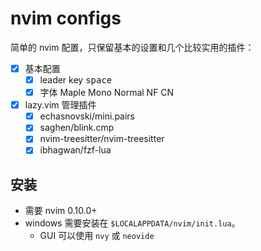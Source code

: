 # nvim configs

简单的 nvim 配置，只保留基本的设置和几个比较实用的插件：

- [x] 基本配置
    - [x] leader key <kbd>space</kbd>
    - [x] 字体 Maple Mono Normal NF CN
- [x] lazy.vim 管理插件
    - [x] echasnovski/mini.pairs
    - [x] saghen/blink.cmp
    - [x] nvim-treesitter/nvim-treesitter
    - [x] ibhagwan/fzf-lua

## 安装

- 需要 nvim 0.10.0+
- windows 需要安装在 `$LOCALAPPDATA/nvim/init.lua`。
    - GUI 可以使用 `nvy` 或 `neovide`

